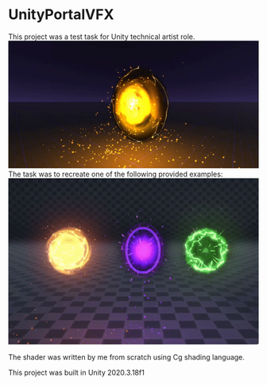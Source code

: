 # UnityPortalVFX
This project was a test task for Unity technical artist role.
![screenshot](Screenshots/UnityPortalVFX.gif)
The task was to recreate one of the following provided examples:
![screenshot](Screenshots/ExamplePortalVFX.gif)

The shader was written by me from scratch using Cg shading language.

This project was built in Unity 2020.3.18f1
